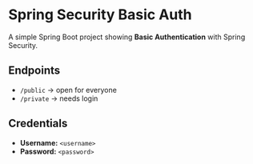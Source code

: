 # Spring Security Basic Auth

A simple Spring Boot project showing **Basic Authentication** with Spring Security.  

## Endpoints
- `/public` → open for everyone  
- `/private` → needs login  

## Credentials
- **Username:** `<username>`  
- **Password:** `<password>`  

